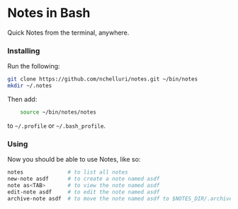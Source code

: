 Notes in Bash
=============

Quick Notes from the terminal, anywhere.

### Installing
Run the following:

```bash
git clone https://github.com/nchelluri/notes.git ~/bin/notes
mkdir ~/.notes
```

Then add:

```bash
    source ~/bin/notes/notes
```

to `~/.profile` or `~/.bash_profile`.

### Using
Now you should be able to use Notes, like so:

```bash
notes              # to list all notes
new-note asdf      # to create a note named asdf
note as<TAB>       # to view the note named asdf
edit-note asdf     # to edit the note named asdf
archive-note asdf  # to move the note named asdf to $NOTES_DIR/.archive
```